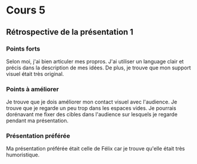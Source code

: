 # Cours 5
## Rétrospective de la présentation 1

### Points forts
Selon moi, j'ai bien articuler mes propros. J'ai utiliser un language clair et précis dans la description de mes idées. De plus, je trouve que mon support visuel était très original.

### Points à améliorer
Je trouve que je dois améliorer mon contact visuel avec l'audience. Je trouve que je regarde un peu trop dans les espaces vides. Je pourrais dorénavant me fixer des cibles dans l'audience sur lesquels je regarde pendant ma présentation. 

### Présentation préférée
Ma présentation préférée était celle de Félix car je trouve qu'elle était très humoristique. 
